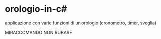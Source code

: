 # orologio-in-c#
applicazione con varie funzioni di un orologio (cronometro, timer, sveglia)

MIRACCOMANDO NON RUBARE
